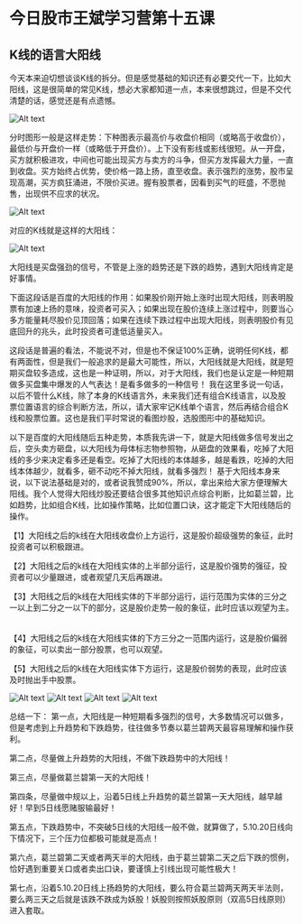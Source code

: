 # 今日股市王斌学习营第十五课

## K线的语言大阳线

今天本来迫切想谈谈K线的拆分。但是感觉基础的知识还有必要交代一下，比如大阳线，这是很简单的常见K线，想必大家都知道一点，本来很想跳过，但是不交代清楚的话，感觉还是有点遗憾。

![Alt text](http://imagev2.xmcdn.com/group83/M0A/4D/86/wKg5I19cGBrj4PssAADRsA0LqWU242.png!op_type=0?pt=5&ek=1&kp=1&sce=0-12-12)

分时图形一般是这样走势：下种图表示最高价与收盘价相同（或略高于收盘价），最低价与开盘价一样（或略低于开盘价）。上下没有影线或影线很短。从一开盘，买方就积极进攻，中间也可能出现买方与卖方的斗争，但买方发挥最大力量，一直到收盘。买方始终占优势，使价格一路上扬，直至收盘。表示强烈的涨势，股市呈现高潮，买方疯狂涌进，不限价买进。握有股票者，因看到买气的旺盛，不愿抛售，出现供不应求的状况。

![Alt text](http://imagev2.xmcdn.com/group87/M01/4C/72/wKg5J19cGIDQcBG5AAFH0t0mtRg372.png!op_type=0?pt=5&ek=1&kp=1&sce=0-12-12)

对应的K线就是这样的大阳线：


![Alt text](http://imagev2.xmcdn.com/group85/M07/4C/A9/wKg5H19cGKfSlM0vAAEiiNL4Utw510.png!op_type=0?pt=5&ek=1&kp=1&sce=0-12-12)

大阳线是买盘强劲的信号，不管是上涨的趋势还是下跌的趋势，遇到大阳线肯定是好事情。 

下面这段话是百度的大阳线的作用：如果股价刚开始上涨时出现大阳线，则表明股票有加速上扬的意味，投资者可买入；如果出现在股价连续上涨过程中，则要当心多方能量耗尽股价见顶回落；如果在连续下跌过程中出现大阳线，则表明股价有见底回升的兆头，此时投资者可逢低适量买入。

 这段话是普遍的看法，不能说不对，但是也不保证100%正确，说明任何K线，都有两面性，但是我们一般追求的是最大可能性，所以，大阳线就是大阳线，就是短期买盘较多造成，这也是一种证明，所以，对于大阳线，我们也是认定是一种短期做多买盘集中爆发的人气表达！是看多做多的一种信号！ 我在这里多说一句话，以后不管什么K线，除了本身的K线语言外，未来我们还有组合K线语言，以及股票位置语言的综合判断方法，所以，请大家牢记K线单个语言，然后再结合组合K线和股票位置。这也是我们平时常说的看图炒股，选股图形中的基础知识。 
 
 以下是百度的大阳线随后五种走势，本质我先讲一下，就是大阳线做多信号发出之后，空头卖方砸盘，以大阳线为母体标志物参照物，从砸盘的效果看，吃掉了大阳线的多少来决定看多还是看空。吃掉了大阳线的本体越多，越是看跌，吃掉的大阳线本体越少，就看多，砸不动吃不掉大阳线，就看多强烈！ 基于大阳线本身来说，以下说法基础是对的，或者说我赞成90%，所以，拿出来给大家方便理解大阳线。我个人觉得大阳线炒股还要结合很多其他知识点综合判断，比如葛兰碧，比如趋势，比如组合K线，比如操作策略，比如位置口诀，这才能定下大阳线随后的操作。 　
 
 【1】大阳线之后的k线在大阳线收盘价上方运行，这是股价超级强势的象征，此时投资者可以积极跟进。 　　

 【2】大阳线之后的k线在大阳线实体的上半部分运行，这是股价强势的强征，投资者可以少量跟进，或者观望几天后再跟进。 
 　　

 【3】大阳线之后的k线在大阳线实体的下半部分运行，运行范围为实体的三分之一以上到二分之一以下的部分，这是股价走势一般的象征，此时应该以观望为主。 　　

 【4】大阳线之后的k线在大阳线实体的下方三分之一范围内运行，这是股价偏弱的象征，可以卖出一部分股票，也可以观望。 　　

 【5】大阳线之后的k线在大阳线实体下方运行，这是股价弱势的表现，此时应该及时抛出手中股票。


![Alt text](http://imagev2.xmcdn.com/group87/M05/4C/CB/wKg5J19cH3fBh1v3AALVWQzioAc069.png!op_type=0?pt=5&ek=1&kp=1&sce=0-12-12)
![Alt text](http://imagev2.xmcdn.com/group85/M09/4C/FB/wKg5JV9cIiKD-f2QAAOHxQ0DjcY062.png!op_type=0?pt=5&ek=1&kp=1&sce=0-12-12)
![Alt text](http://imagev2.xmcdn.com/group87/M00/4D/05/wKg5J19cI6CRn1UQAANFyNT7wHM465.png!op_type=0?pt=5&ek=1&kp=1&sce=0-12-12)
![Alt text](http://imagev2.xmcdn.com/group83/M09/4D/EF/wKg5HV9cJPjzi662AAJUno4Hmng710.png!op_type=0?pt=5&ek=1&kp=1&sce=0-12-12)


总结一下： 
第一点，大阳线是一种短期看多强烈的信号，大多数情况可以做多，但是考虑到上升趋势和下跌趋势，往往做多节奏以葛兰碧两天最容易理解和操作获利。 

第二点，尽量做上升趋势的大阳线，不做下跌趋势中的大阳线！ 

第三点，尽量做葛兰碧第一天的大阳线！ 

第四条，尽量做中规以上，沿着5日线上升趋势的葛兰碧第一天大阳线，越早越好！早到5日线愿赌服输最好！ 

第五点，下跌趋势中，不突破5日线的大阳线一般不做，就算做了，5.10.20日线向下情况下，三个压力位都极可能就是高点！

 第六点，葛兰碧第二天或者两天半的大阳线，由于葛兰碧第二天之后下跌的惯例，恰好遇到重要关口或者卖出口诀，要谨慎上引线出现可能性极大！
 
  第七点，沿着5.10.20日线上扬趋势的大阳线，要么符合葛兰碧两天两天半法则，要么两三天之后就是该跌不跌成为妖股！妖股则按照妖股原则（双高5日线原则）进入套取。